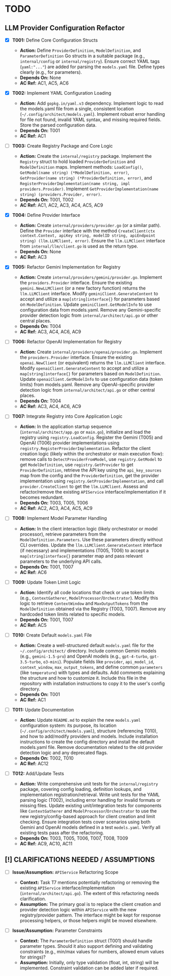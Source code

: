 # TODO

## LLM Provider Configuration Refactor

- [x] **T001:** Define Core Configuration Structs
    - **Action:** Define `ProviderDefinition`, `ModelDefinition`, and `ParameterDefinition` Go structs in a suitable package (e.g., `internal/config` or `internal/registry`). Ensure correct YAML tags (`yaml:"..."`) are added for parsing the `models.yaml` file. Define types clearly (e.g., for parameters).
    - **Depends On:** None
    - **AC Ref:** AC1, AC5, AC6

- [x] **T002:** Implement YAML Configuration Loading
    - **Action:** Add `gopkg.in/yaml.v3` dependency. Implement logic to read the models.yaml file from a single, consistent location (`~/.config/architect/models.yaml`). Implement robust error handling for file not found, invalid YAML syntax, and missing required fields. Store the parsed configuration data.
    - **Depends On:** T001
    - **AC Ref:** AC1

- [ ] **T003:** Create Registry Package and Core Logic
    - **Action:** Create the `internal/registry` package. Implement the `Registry` struct to hold loaded `ProviderDefinition` and `ModelDefinition` maps. Implement methods: `LoadConfig()`, `GetModel(name string) (*ModelDefinition, error)`, `GetProvider(name string) (*ProviderDefinition, error)`, and `RegisterProviderImplementation(name string, impl providers.Provider)`. Implement `GetProviderImplementation(name string) (providers.Provider, error)`.
    - **Depends On:** T001, T002
    - **AC Ref:** AC1, AC2, AC3, AC4, AC5, AC9

- [x] **T004:** Define Provider Interface
    - **Action:** Create `internal/providers/provider.go` (or a similar path). Define the `Provider` interface with the method `CreateClient(ctx context.Context, apiKey string, modelID string, apiEndpoint string) (llm.LLMClient, error)`. Ensure the `llm.LLMClient` interface from `internal/llm/client.go` is used as the return type.
    - **Depends On:** None
    - **AC Ref:** AC3

- [x] **T005:** Refactor Gemini Implementation for Registry
    - **Action:** Create `internal/providers/gemini/provider.go`. Implement the `providers.Provider` interface. Ensure the existing `gemini.NewLLMClient` (or a new factory function) returns the `llm.LLMClient` interface. Modify `geminiClient.GenerateContent` to accept and utilize a `map[string]interface{}` for parameters based on `ModelDefinition`. Update `geminiClient.GetModelInfo` to use configuration data from models.yaml. Remove any Gemini-specific provider detection logic from `internal/architect/api.go` or other central places.
    - **Depends On:** T004
    - **AC Ref:** AC3, AC4, AC6, AC9

- [ ] **T006:** Refactor OpenAI Implementation for Registry
    - **Action:** Create `internal/providers/openai/provider.go`. Implement the `providers.Provider` interface. Ensure the existing `openai.NewClient` (or equivalent) returns the `llm.LLMClient` interface. Modify `openaiClient.GenerateContent` to accept and utilize a `map[string]interface{}` for parameters based on `ModelDefinition`. Update `openaiClient.GetModelInfo` to use configuration data (token limits) from models.yaml. Remove any OpenAI-specific provider detection logic from `internal/architect/api.go` or other central places.
    - **Depends On:** T004
    - **AC Ref:** AC3, AC4, AC6, AC9

- [ ] **T007:** Integrate Registry into Core Application Logic
    - **Action:** In the application startup sequence (`internal/architect/app.go` or `main.go`), initialize and load the registry using `registry.LoadConfig`. Register the Gemini (T005) and OpenAI (T006) provider implementations using `registry.RegisterProviderImplementation`. Refactor the client creation logic (likely within the orchestrator or main execution flow): remove calls to `DetectProviderFromModel`, use `registry.GetModel` to get `ModelDefinition`, use `registry.GetProvider` to get `ProviderDefinition`, retrieve the API key using the `api_key_sources` map from the config and the `ProviderDefinition`, get the provider implementation using `registry.GetProviderImplementation`, and call `provider.CreateClient` to get the `llm.LLMClient`. Assess and refactor/remove the existing `APIService` interface/implementation if it becomes redundant.
    - **Depends On:** T003, T005, T006
    - **AC Ref:** AC2, AC3, AC4, AC5, AC9

- [ ] **T008:** Implement Model Parameter Handling
    - **Action:** In the client interaction logic (likely orchestrator or model processor), retrieve parameters from the `ModelDefinition.Parameters`. Use these parameters directly without CLI overrides. Update the `llm.LLMClient.GenerateContent` interface (if necessary) and implementations (T005, T006) to accept a `map[string]interface{}` parameter map and pass relevant parameters to the underlying API calls.
    - **Depends On:** T001, T007
    - **AC Ref:** AC6

- [ ] **T009:** Update Token Limit Logic
    - **Action:** Identify all code locations that check or use token limits (e.g., `ContextGatherer`, `ModelProcessor`/`Orchestrator`). Modify this logic to retrieve `ContextWindow` and `MaxOutputTokens` from the `ModelDefinition` obtained via the Registry (T003, T007). Remove any hardcoded token limits related to specific models.
    - **Depends On:** T001, T007
    - **AC Ref:** AC5

- [ ] **T010:** Create Default `models.yaml` File
    - **Action:** Create a well-structured default `models.yaml` file for the `~/.config/architect/` directory. Include common Gemini models (e.g., `gemini-1.5-pro`) and OpenAI models (e.g., `gpt-4-turbo`, `gpt-3.5-turbo`, `o3-mini`). Populate fields like `provider`, `api_model_id`, `context_window`, `max_output_tokens`, and define common `parameters` (like `temperature`) with types and defaults. Add comments explaining the structure and how to customize it. Include this file in the repository with installation instructions to copy it to the user's config directory.
    - **Depends On:** T001
    - **AC Ref:** AC1

- [ ] **T011:** Update Documentation
    - **Action:** Update `README.md` to explain the new `models.yaml` configuration system: its purpose, its location (`~/.config/architect/models.yaml`), structure (referencing T010), and how to add/modify providers and models. Include installation instructions to create the config directory and install the default models.yaml file. Remove documentation related to the old provider detection logic and any deprecated flags.
    - **Depends On:** T002, T010
    - **AC Ref:** AC12

- [ ] **T012:** Add/Update Tests
    - **Action:** Write comprehensive unit tests for the `internal/registry` package, covering config loading, definition lookups, and implementation registration/retrieval. Write unit tests for the YAML parsing logic (T002), including error handling for invalid formats or missing files. Update existing unit/integration tests for components like `ContextGatherer` and `ModelProcessor`/`Orchestrator` to use the new registry/config-based approach for client creation and limit checking. Ensure integration tests cover scenarios using both Gemini and OpenAI models defined in a test `models.yaml`. Verify all existing tests pass after the refactoring.
    - **Depends On:** T003, T005, T006, T007, T008, T009
    - **AC Ref:** AC9, AC10, AC11

## [!] CLARIFICATIONS NEEDED / ASSUMPTIONS

- [ ] **Issue/Assumption:** `APIService` Refactoring Scope
    - **Context:** Task T7 mentions potentially refactoring or removing the existing `APIService` interface/implementation (`internal/architect/api.go`). The extent of this refactoring needs clarification.
    - **Assumption:** The primary goal is to replace the client creation and provider detection logic within `APIService` with the new registry/provider pattern. The interface might be kept for response processing helpers, or those helpers might be moved elsewhere.

- [ ] **Issue/Assumption:** Parameter Constraints
    - **Context:** The `ParameterDefinition` struct (T001) should handle parameter types. Should it also support defining and validating constraints (e.g., min/max values for numbers, allowed enum values for strings)?
    - **Assumption:** Initially, only type validation (float, int, string) will be implemented. Constraint validation can be added later if required.
